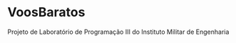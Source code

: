 VoosBaratos
===========

Projeto de Laboratório de Programação III do Instituto Militar de Engenharia
